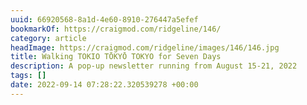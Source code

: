 ```yaml
---
uuid: 66920568-8a1d-4e60-8910-276447a5efef
bookmarkOf: https://craigmod.com/ridgeline/146/
category: article
headImage: https://craigmod.com/ridgeline/images/146/146.jpg
title: Walking TOKIO TŌKYŌ TOKYO for Seven Days
description: A pop-up newsletter running from August 15-21, 2022
tags: []
date: 2022-09-14 07:28:22.320539278 +00:00
---
```


